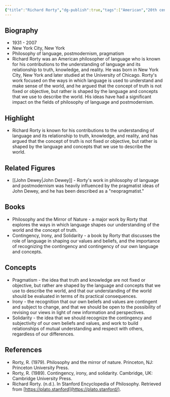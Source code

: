 ```yaml
---
{"title":"Richard Rorty","dg-publish":true,"tags":["American","20th century","contemporary-era","philosophers-of-language","figures"],"born-date":1931,"keywords":"Richard Rorty, philosophy of language, postmodernism, pragmatism","aliases":"American philosopher of language","permalink":"/philosophers/contemporary-era/richard-rorty/","dgPassFrontmatter":true}
---
```


## Biography

-   1931 - 2007
-   New York City, New York
-   Philosophy of language, postmodernism, pragmatism
-   Richard Rorty was an American philosopher of language who is known for his contributions to the understanding of language and its relationship to truth, knowledge, and reality. He was born in New York City, New York and later studied at the University of Chicago. Rorty's work focused on the ways in which language is used to understand and make sense of the world, and he argued that the concept of truth is not fixed or objective, but rather is shaped by the language and concepts that we use to describe the world. His ideas have had a significant impact on the fields of philosophy of language and postmodernism.

## Highlight

-   Richard Rorty is known for his contributions to the understanding of language and its relationship to truth, knowledge, and reality, and has argued that the concept of truth is not fixed or objective, but rather is shaped by the language and concepts that we use to describe the world.

## Related Figures

-   [[John Dewey\|John Dewey]] - Rorty's work in philosophy of language and postmodernism was heavily influenced by the pragmatist ideas of John Dewey, and he has been described as a "neopragmatist."

## Books

-   Philosophy and the Mirror of Nature - a major work by Rorty that explores the ways in which language shapes our understanding of the world and the concept of truth.
-   Contingency, Irony, and Solidarity - a book by Rorty that discusses the role of language in shaping our values and beliefs, and the importance of recognizing the contingency and contingency of our own language and concepts.

## Concepts

-   Pragmatism - the idea that truth and knowledge are not fixed or objective, but rather are shaped by the language and concepts that we use to describe the world, and that our understanding of the world should be evaluated in terms of its practical consequences.
-   Irony - the recognition that our own beliefs and values are contingent and subject to change, and that we should be open to the possibility of revising our views in light of new information and perspectives.
-   Solidarity - the idea that we should recognize the contingency and subjectivity of our own beliefs and values, and work to build relationships of mutual understanding and respect with others, regardless of our differences.

## References

-   Rorty, R. (1979). Philosophy and the mirror of nature. Princeton, NJ: Princeton University Press.
-   Rorty, R. (1989). Contingency, irony, and solidarity. Cambridge, UK: Cambridge University Press.
-   Richard Rorty. (n.d.). In Stanford Encyclopedia of Philosophy. Retrieved from [https://plato.stanford](https://plato.stanford/).